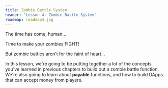 ```yaml
---
title: Zombie Battle System
header: "Lesson 4: Zombie Battle System"
roadmap: roadmap4.jpg
---
```


The time has come, human...

Time to make your zombies FIGHT!

But zombie battles aren't for the faint of heart...

In this lesson, we're going to be putting together a lot of the concepts you've
learned in previous chapters to build out a zombie battle function. We're also
going to learn about **payable** functions, and how to build DApps that can
accept money from players.
